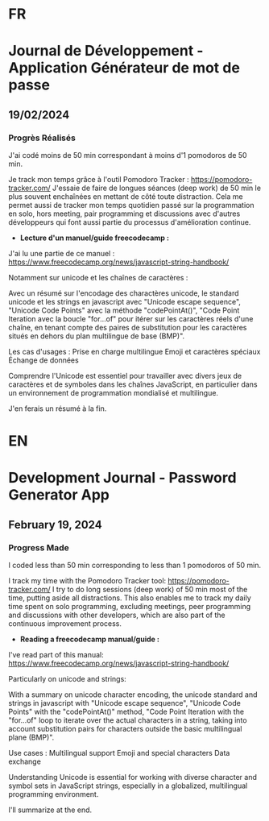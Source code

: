 # FR

# Journal de Développement - Application Générateur de mot de passe

## 19/02/2024

### Progrès Réalisés

J'ai codé moins de 50 min correspondant à moins d'1 pomodoros de 50 min.

Je track mon temps grâce à l'outil Pomodoro Tracker : https://pomodoro-tracker.com/
J'essaie de faire de longues séances (deep work) de 50 min le plus souvent enchaînées en mettant de côté toute distraction.
Cela me permet aussi de tracker mon temps quotidien passé sur la programmation en solo, hors meeting, pair programming et discussions avec d'autres développeurs qui font aussi partie du processus d'amélioration continue.

- **Lecture d'un manuel/guide freecodecamp :**

J'ai lu une partie de ce manuel : https://www.freecodecamp.org/news/javascript-string-handbook/

Notamment sur unicode et les chaînes de caractères :

Avec un résumé sur l'encodage des charactères unicode, le standard unicode et les strings en javascript avec "Unicode escape sequence", "Unicode Code Points" avec la méthode "codePointAt()", "Code Point Iteration avec la boucle "for...of" pour itérer sur les caractères réels d'une chaîne, en tenant compte des paires de substitution pour les caractères situés en dehors du plan multilingue de base (BMP)".

Les cas d'usages :
Prise en charge multilingue
Emoji et caractères spéciaux
Échange de données

Comprendre l'Unicode est essentiel pour travailler avec divers jeux de caractères et de symboles dans les chaînes JavaScript, en particulier dans un environnement de programmation mondialisé et multilingue.

J'en ferais un résumé à la fin.

# EN

# Development Journal - Password Generator App

## February 19, 2024

### Progress Made

I coded less than 50 min corresponding to less than 1 pomodoros of 50 min.

I track my time with the Pomodoro Tracker tool: https://pomodoro-tracker.com/
I try to do long sessions (deep work) of 50 min most of the time, putting aside all distractions.
This also enables me to track my daily time spent on solo programming, excluding meetings, peer programming and discussions with other developers, which are also part of the continuous improvement process.

- **Reading a freecodecamp manual/guide :**

I've read part of this manual: https://www.freecodecamp.org/news/javascript-string-handbook/

Particularly on unicode and strings:

With a summary on unicode character encoding, the unicode standard and strings in javascript with "Unicode escape sequence", "Unicode Code Points" with the "codePointAt()" method, "Code Point Iteration with the "for...of" loop to iterate over the actual characters in a string, taking into account substitution pairs for characters outside the basic multilingual plane (BMP)".

Use cases :
Multilingual support
Emoji and special characters
Data exchange

Understanding Unicode is essential for working with diverse character and symbol sets in JavaScript strings, especially in a globalized, multilingual programming environment.

I'll summarize at the end.

